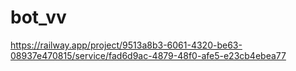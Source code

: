 # bot_vv



https://railway.app/project/9513a8b3-6061-4320-be63-08937e470815/service/fad6d9ac-4879-48f0-afe5-e23cb4ebea77
